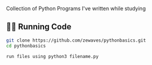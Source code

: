 Collection of Python Programs I've written while studying

## 🧑‍💻 Running Code

```bash
git clone https://github.com/zewaves/pythonbasics.git
cd pythonbasics

run files using python3 filename.py
